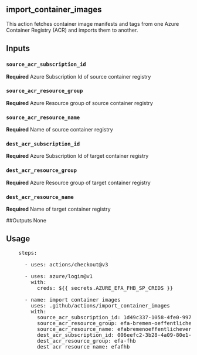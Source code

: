 ## import_container_images

This action fetches container image manifests and tags from one Azure Container Registry (ACR)
and imports them to another. 

 
## Inputs

### `source_acr_subscription_id`

**Required** Azure Subscription Id of source container registry
### `source_acr_resource_group`
**Required** Azure Resource group of source container registry

### `source_acr_resource_name`
**Required** Name of source container registry

### `dest_acr_subscription_id`
**Required** Azure Subscription Id of target container registry

### `dest_acr_resource_group`
**Required** Azure Resource group of target container registry

### `dest_acr_resource_name`
**Required** Name of target container registry

##Outputs
None

## Usage

<pre>
    steps:

      - uses: actions/checkout@v3

      - uses: azure/login@v1
        with:
          creds: ${{ secrets.AZURE_EFA_FHB_SP_CREDS }}

      - name: import container images
        uses: .github/actions/import_container_images
        with:
          source_acr_subscription_id: 1d49c337-1058-4fe0-997f-fb7263956e13
          source_acr_resource_group: efa-bremen-oeffentliche-vergabe
          source_acr_resource_name: efabremenoeffentlichevergabedev
          dest_acr_subscription_id: 006eefc2-3b28-4a09-80e1-b8d6f23584d2
          dest_acr_resource_group: efa-fhb
          dest_acr_resource_name: efafhb
</pre>



